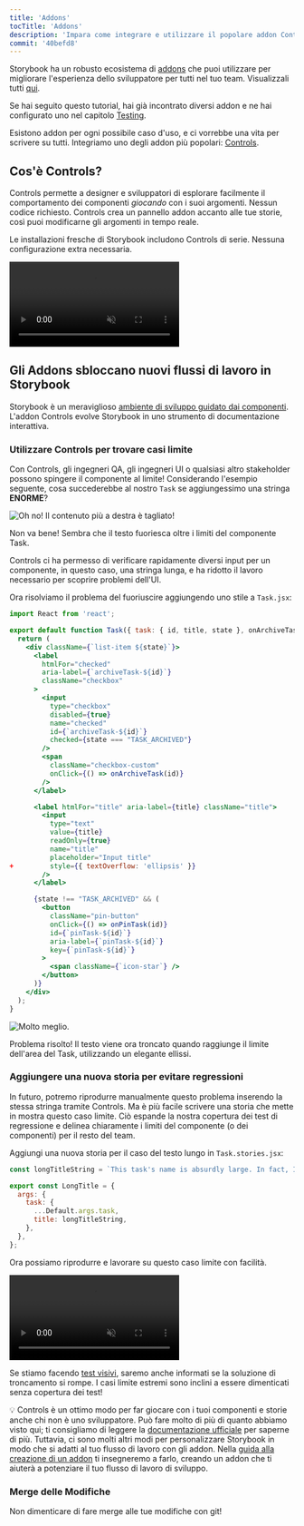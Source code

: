 ```yaml
---
title: 'Addons'
tocTitle: 'Addons'
description: 'Impara come integrare e utilizzare il popolare addon Controls'
commit: '40befd8'
---
```


Storybook ha un robusto ecosistema di [addons](https://storybook.js.org/docs/react/configure/storybook-addons) che puoi utilizzare per migliorare l'esperienza dello sviluppatore per tutti nel tuo team. Visualizzali tutti [qui](https://storybook.js.org/addons).

Se hai seguito questo tutorial, hai già incontrato diversi addon e ne hai configurato uno nel capitolo [Testing](/intro-to-storybook/react/it/test/).

Esistono addon per ogni possibile caso d'uso, e ci vorrebbe una vita per scrivere su tutti. Integriamo uno degli addon più popolari: [Controls](https://storybook.js.org/docs/react/essentials/controls).

## Cos'è Controls?

Controls permette a designer e sviluppatori di esplorare facilmente il comportamento dei componenti _giocando_ con i suoi argomenti. Nessun codice richiesto. Controls crea un pannello addon accanto alle tue storie, così puoi modificarne gli argomenti in tempo reale.

Le installazioni fresche di Storybook includono Controls di serie. Nessuna configurazione extra necessaria.

<video autoPlay muted playsInline loop>
  <source
    src="/intro-to-storybook/controls-in-action-7-0.mp4"
    type="video/mp4"
  />
</video>

## Gli Addons sbloccano nuovi flussi di lavoro in Storybook

Storybook è un meraviglioso [ambiente di sviluppo guidato dai componenti](https://www.componentdriven.org/). L'addon Controls evolve Storybook in uno strumento di documentazione interattiva.

### Utilizzare Controls per trovare casi limite

Con Controls, gli ingegneri QA, gli ingegneri UI o qualsiasi altro stakeholder possono spingere il componente al limite! Considerando l'esempio seguente, cosa succederebbe al nostro `Task` se aggiungessimo una stringa **ENORME**?

![Oh no! Il contenuto più a destra è tagliato!](/intro-to-storybook/task-edge-case-7-0.png)

Non va bene! Sembra che il testo fuoriesca oltre i limiti del componente Task.

Controls ci ha permesso di verificare rapidamente diversi input per un componente, in questo caso, una stringa lunga, e ha ridotto il lavoro necessario per scoprire problemi dell'UI.

Ora risolviamo il problema del fuoriuscire aggiungendo uno stile a `Task.jsx`:

```diff:title=src/components/Task.jsx
import React from 'react';

export default function Task({ task: { id, title, state }, onArchiveTask, onPinTask }) {
  return (
    <div className={`list-item ${state}`}>
      <label
        htmlFor="checked"
        aria-label={`archiveTask-${id}`}
        className="checkbox"
      >
        <input
          type="checkbox"
          disabled={true}
          name="checked"
          id={`archiveTask-${id}`}
          checked={state === "TASK_ARCHIVED"}
        />
        <span
          className="checkbox-custom"
          onClick={() => onArchiveTask(id)}
        />
      </label>

      <label htmlFor="title" aria-label={title} className="title">
        <input
          type="text"
          value={title}
          readOnly={true}
          name="title"
          placeholder="Input title"
+         style={{ textOverflow: 'ellipsis' }}
        />
      </label>

      {state !== "TASK_ARCHIVED" && (
        <button
          className="pin-button"
          onClick={() => onPinTask(id)}
          id={`pinTask-${id}`}
          aria-label={`pinTask-${id}`}
          key={`pinTask-${id}`}
        >
          <span className={`icon-star`} />
        </button>
      )}
    </div>
  );
}
```

![Molto meglio.](/intro-to-storybook/edge-case-solved-with-controls-7-0.png)

Problema risolto! Il testo viene ora troncato quando raggiunge il limite dell'area del Task, utilizzando un elegante ellissi.

### Aggiungere una nuova storia per evitare regressioni

In futuro, potremo riprodurre manualmente questo problema inserendo la stessa stringa tramite Controls. Ma è più facile scrivere una storia che mette in mostra questo caso limite. Ciò espande la nostra copertura dei test di regressione e delinea chiaramente i limiti del componente (o dei componenti) per il resto del team.

Aggiungi una nuova storia per il caso del testo lungo in `Task.stories.jsx`:

```js:title=src/components/Task.stories.jsx
const longTitleString = `This task's name is absurdly large. In fact, I think if I keep going I might end up with content overflow. What will happen? The star that represents a pinned task could have text overlapping. The text could cut-off abruptly when it reaches the star. I hope not!`;

export const LongTitle = {
  args: {
    task: {
      ...Default.args.task,
      title: longTitleString,
    },
  },
};
```

Ora possiamo riprodurre e lavorare su questo caso limite con facilità.

<video autoPlay muted playsInline loop>
  <source
    src="/intro-to-storybook/task-stories-long-title-7-0.mp4"
    type="video/mp4"
  />
</video>

Se stiamo facendo [test visivi](/intro-to-storybook/react/it/test/), saremo anche informati se la soluzione di troncamento si rompe. I casi limite estremi sono inclini a essere dimenticati senza copertura dei test!

<div class="aside"><p>💡 Controls è un ottimo modo per far giocare con i tuoi componenti e storie anche chi non è uno sviluppatore. Può fare molto di più di quanto abbiamo visto qui; ti consigliamo di leggere la <a href="https://storybook.js.org/docs/react/essentials/controls">documentazione ufficiale</a> per saperne di più. Tuttavia, ci sono molti altri modi per personalizzare Storybook in modo che si adatti al tuo flusso di lavoro con gli addon. Nella <a href="https://storybook.js.org/docs/react/addons/writing-addons">guida alla creazione di un addon</a> ti insegneremo a farlo, creando un addon che ti aiuterà a potenziare il tuo flusso di lavoro di sviluppo.</p></div>

### Merge delle Modifiche

Non dimenticare di fare merge alle tue modifiche con git!
